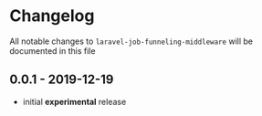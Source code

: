 # Changelog

All notable changes to `laravel-job-funneling-middleware` will be documented in this file

## 0.0.1 - 2019-12-19

- initial **experimental** release
